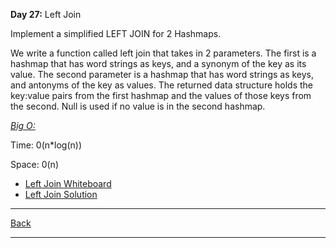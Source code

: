 **Day 27:** Left Join

Implement a simplified LEFT JOIN for 2 Hashmaps.

We write a function called left join that takes in 2 parameters. The first is a hashmap that has word strings as keys, and a synonym of the key as its value. The second parameter is a hashmap that has word strings as keys, and antonyms of the key as values. The returned data structure holds the key:value pairs from the first hashmap and the values of those keys from the second. Null is used if no value is in the second hashmap.

<u>*Big O:*</u>

Time: 0(n*log(n))

Space: 0(n)

- [Left Join Whiteboard](../assets/Left-join.png)
- [Left Join Solution](./leftJoin.js)

---
[Back](../README.md)

---
